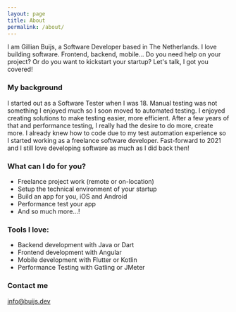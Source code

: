 ```yaml
---
layout: page
title: About
permalink: /about/
---
```


I am Gillian Buijs, a Software Developer based in The Netherlands. I love building software. Frontend, backend, mobile... Do you need help on your project? Or do you want to kickstart your startup? Let's talk, I got you covered! 

### My background

I started out as a Software Tester when I was 18. Manual testing was not something I enjoyed much so I soon moved to automated testing. I enjoyed creating solutions to make testing easier, more efficient. After a few years of that and performance testing, I really had the desire to do more, create more. I already knew how to code due to my test automation experience so I started working as a freelance software developer. Fast-forward to 2021 and I still love developing software as much as I did back then!

### What can I do for you?
* Freelance project work (remote or on-location)
* Setup the technical environment of your startup
* Build an app for you, iOS and Android
* Performance test your app
* And so much more...!

### Tools I love:
* Backend development with Java or Dart
* Frontend development with Angular
* Mobile development with Flutter or Kotlin
* Performance Testing with Gatling or JMeter

### Contact me

[info@buijs.dev](mailto:info@buijs.dev)
